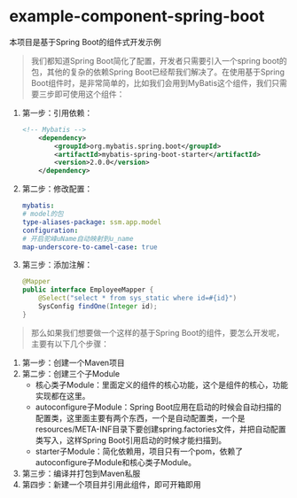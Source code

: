 # example-component-spring-boot
本项目是基于Spring Boot的组件式开发示例

>我们都知道Spring Boot简化了配置，开发者只需要引入一个spring boot的包，其他的复杂的依赖Spring Boot已经帮我们解决了。在使用基于Spring Boot组件时，是非常简单的，比如我们会用到MyBatis这个组件，我们只需要三步即可使用这个组件：
1. 第一步：引用依赖：
    ```xml
    <!-- Mybatis -->
        <dependency>
            <groupId>org.mybatis.spring.boot</groupId>
            <artifactId>mybatis-spring-boot-starter</artifactId>
            <version>2.0.0</version>
        </dependency>
    ```
2. 第二步：修改配置：
    ```yml
    mybatis:
    # model的包
    type-aliases-package: ssm.app.model
    configuration:
    # 开启驼峰uName自动映射到u_name
    map-underscore-to-camel-case: true
    ```
3. 第三步：添加注解：
    ```java
    @Mapper
    public interface EmployeeMapper {
        @Select("select * from sys_static where id=#{id}")
        SysConfig findOne(Integer id);
    }
    ```

>那么如果我们想要做一个这样的基于Spring Boot的组件，要怎么开发呢，主要有以下几个步骤：
1. 第一步：创建一个Maven项目
2. 第二步：创建三个子Module
    - 核心类子Module：里面定义的组件的核心功能，这个是组件的核心，功能实现都在这里。
    - autoconfigure子Module：Spring Boot应用在启动的时候会自动扫描的配置类，这里面主要有两个东西，一个是自动配置类，一个是resources/META-INF目录下要创建spring.factories文件，并把自动配置类写入，这样Spring Boot引用启动的时候才能扫描到。
    - starter子Module：简化依赖用，项目只有一个pom，依赖了autoconfigure子Module和核心类子Module。
3. 第三步：编译并打包到Maven私服
4. 第四步：新建一个项目并引用此组件，即可开箱即用
